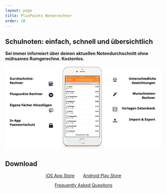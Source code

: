 ```yaml
---
layout: page
title: PlusPoints Notenrechner
order: 20
---
```


## Schulnoten: einfach, schnell und übersichtlich

**Sei immer informiert über deinen aktuellen Notendurchschnitt ohne mühsames Rumgerechne.
Kostenlos.**
<p align="center"><img src="/public/img/PlusPointsOverview.png"></p>

## Download

<p style="text-align: center">
<a class="button" href="https://itunes.apple.com/ch/app/notenrechner-pluspoints/id347809892?mt=8">iOS App Store</a>
&nbsp;
&nbsp;
&nbsp;
<a class="button" href="https://play.google.com/store/apps/details?id=ch.fidelisfactory.pluspoints">Android Play Store</a>
</p>

<p style="text-align: center;">
<a class="button" href="/pp_faq">Frequently Asked Quesitons</a>
</p>


